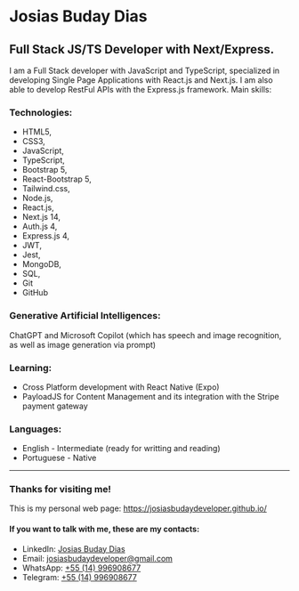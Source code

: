 # Josias Buday Dias
## Full Stack JS/TS Developer with Next/Express.

I am a Full Stack developer with JavaScript and TypeScript, specialized in
developing Single Page Applications with React.js and Next.js. I am also
able to develop RestFul APIs with the Express.js framework.
Main skills: 

### Technologies: 
- HTML5,
- CSS3,
- JavaScript,
- TypeScript,
- Bootstrap 5,
- React-Bootstrap 5,
- Tailwind.css,
- Node.js,
- React.js,
- Next.js 14,
- Auth.js 4,
- Express.js 4,
- JWT,
- Jest,
- MongoDB,
- SQL,
- Git
- GitHub

### Generative Artificial Intelligences: 
ChatGPT and Microsoft Copilot (which has speech and image recognition, as well as
image generation via prompt)

### Learning: 
- Cross Platform development with React Native (Expo)
- PayloadJS for Content Management and its integration with the Stripe payment gateway

### Languages: 
- English - Intermediate (ready for writting and reading)
- Portuguese - Native
---

### Thanks for visiting me!
This is my personal web page: https://josiasbudaydeveloper.github.io/

#### If you want to talk with me, these are my contacts:
  - LinkedIn: [Josias Buday Dias](https://www.linkedin.com/in/josias-buday-dias-b5a3a2253/)
  - Email: josiasbudaydeveloper@gmail.com
  - WhatsApp: [+55 (14) 996908677](https://wa.me/5514996908677)
  - Telegram: [+55 (14) 996908677](https://t.me/Josias_Buday)
